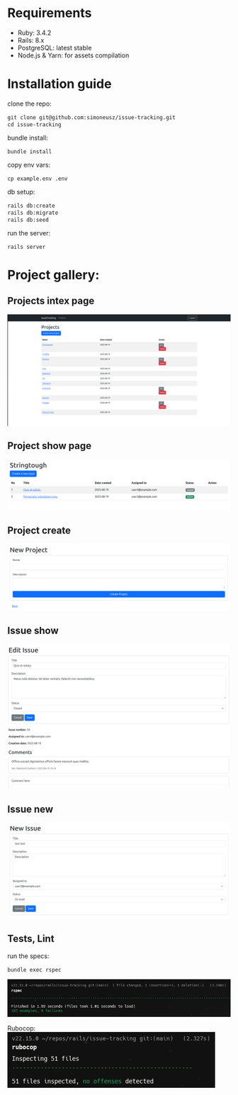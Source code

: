 # Requirements

- Ruby: 3.4.2
- Rails: 8.x
- PostgreSQL: latest stable
- Node.js & Yarn: for assets compilation

# Installation guide

clone the repo:
```
git clone git@github.com:simoneusz/issue-tracking.git
cd issue-tracking
```
bundle install:
```
bundle install
```
copy env vars:
```
cp example.env .env
```
db setup:
```
rails db:create
rails db:migrate
rails db:seed
```
run the server:
```
rails server
```

# Project gallery: 

## Projects intex page
![alt text](https://github.com/simoneusz/issue-tracking/blob/main/git-images/3.png?raw=true)

## Project show page
![alt text](https://github.com/simoneusz/issue-tracking/blob/main/git-images/4.png?raw=true)

## Project create
![alt text](https://raw.githubusercontent.com/simoneusz/issue-tracking/refs/heads/main/git-images/6.png)

## Issue show
![alt text](https://raw.githubusercontent.com/simoneusz/issue-tracking/refs/heads/main/git-images/5.png)

## Issue new
![alt text](https://raw.githubusercontent.com/simoneusz/issue-tracking/refs/heads/main/git-images/7.png)

## Tests, Lint
run the specs:
```
bundle exec rspec
```
![alt text](https://github.com/simoneusz/issue-tracking/blob/main/git-images/2.png?raw=true)

Rubocop:
![alt text](https://github.com/simoneusz/issue-tracking/blob/main/git-images/1.png?raw=true)
